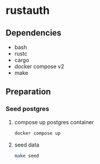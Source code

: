 # rustauth
## Dependencies
- bash
- rustc
- cargo
- docker compose v2
- make

## Preparation
### Seed postgres
1. compose up postgres container
    ```bash
    docker compose up
    ```
2. seed data
    ```bash
    make seed
    ```
